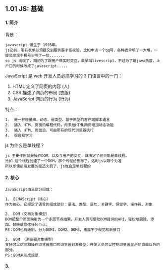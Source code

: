 ## 1.01 JS: 基础

#### 1. 简介

背景：

```
javascript 诞生于 1995年。
js之前，所有表单必须提交到服务器才能校验。比如申请一个qq号，各种表单填了一大堆，一提交发现手机号少写了一位.......
so js 出现了，期初为了跟用户做实时交互，最早叫livescript，不过为了蹭java热度，上户口的时候改成了javascript.....
```

JavaScript 是 web 开发人员必须学习的 3 门语言中的一门：

1. HTML 定义了网页的内容 (人)
2. CSS 描述了网页的布局 (衣服)
3. JavaScript 网页的行为 (行为)

特点：

```
1.  是一种轻量级、动态、弱类型、基于原型的客户端脚本语言
2.  插入 HTML 页面的编程代码，用来给HTML网页增加动态功能
3.  插入 HTML 页面后，可由所有的现代浏览器执行
4.  很容易学习
```

js 为什么是单线程？

```
js 主要作用就是操作DOM，以及与用户的交互，就决定了他只能是单线程。
比如 这个线程创建了一个DOM，那个线程给删除了，这时js以哪个为准
所以即使前端发展的能造火箭了，js也会是单线程的
```

#### 2. 核心

```
JavaScript由三部分组成：

1、 ECMAScript（核心）
作为核心，它规定了语言的组成部分：语法、类型、语句、关键字、保留字、操作符、对象

2、 DOM（文档对象模型）
DOM把整个页面映射为一个多层节点结果，开发人员可借助DOM提供的API，轻松地删除、添加、替换或修改任何节点。
PS：DOM也有级别，分为DOM1、DOM2、DOM3，拓展不少规范和新接口

3、 BOM （浏览器对象模型）
支持可以访问和操作浏览器窗口的浏览器对象模型，开发人员可以控制浏览器显示的页面以外的部分。
PS：BOM未形成规范
```

#### 3.
